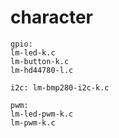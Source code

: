 # character

    gpio: 
    lm-led-k.c
    lm-button-k.c
    lm-hd44780-l.c

    i2c: lm-bmp280-i2c-k.c

    pwm: 
    lm-led-pwm-k.c
    lm-pwm-k.c




